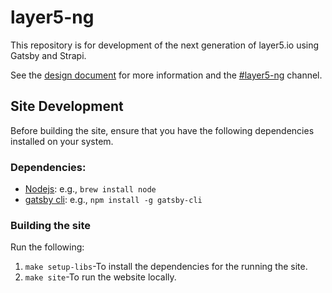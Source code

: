 # layer5-ng
This repository is for development of the next generation of layer5.io using Gatsby and Strapi.

See the [design document](https://docs.google.com/document/d/1rvUZy2_S1a2_14BAQIg6b9cMhUuu04kYzkOPDPaPptI/edit#) for more information and the [#layer5-ng](https://layer5io.slack.com/archives/C015QJKUMPU) channel.

## Site Development

Before building the site, ensure that you have the following dependencies installed on your system.

### Dependencies:

- [Nodejs](https://nodejs.org/en/): e.g., `brew install node`
- [gatsby cli](https://www.gatsbyjs.org/tutorial/part-zero/#using-the-gatsby-cli): e.g., `npm install -g gatsby-cli`

### Building the site

Run the following:

1. `make setup-libs`-To install the dependencies for the running the site.
1. `make site`-To run the website locally.
